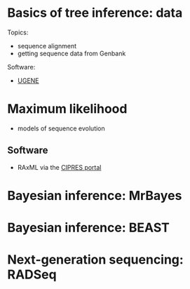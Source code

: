 # Basics of tree inference: data

Topics:

* sequence alignment
* getting sequence data from Genbank

Software:
* [UGENE](http://ugene.net/download.html)


# Maximum likelihood

* models of sequence evolution

## Software

* RAxML via the [CIPRES portal](https://www.phylo.org/)

# Bayesian inference: MrBayes

# Bayesian inference: BEAST

# Next-generation sequencing: RADSeq